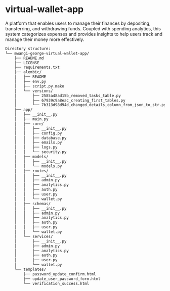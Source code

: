 # virtual-wallet-app
A platform that enables users to manage their finances by depositing, transferring, and withdrawing funds. Coupled with spending analytics, this system categorizes expenses and provides insights to help users track and manage their money more effectively.


```bash
Directory structure:
└── mwangi-george-virtual-wallet-app/
    ├── README.md
    ├── LICENSE
    ├── requirements.txt
    ├── alembic/
    │   ├── README
    │   ├── env.py
    │   ├── script.py.mako
    │   └── versions/
    │       ├── 2585a48ad15b_removed_tasks_table.py
    │       ├── 67939c9a8eac_creating_first_tables.py
    │       └── 7b313d98d94d_changed_details_column_from_json_to_str.py
    ├── app/
    │   ├── __init__.py
    │   ├── main.py
    │   ├── core/
    │   │   ├── __init__.py
    │   │   ├── config.py
    │   │   ├── database.py
    │   │   ├── emails.py
    │   │   ├── logs.py
    │   │   └── security.py
    │   ├── models/
    │   │   ├── __init__.py
    │   │   └── models.py
    │   ├── routes/
    │   │   ├── __init__.py
    │   │   ├── admin.py
    │   │   ├── analytics.py
    │   │   ├── auth.py
    │   │   ├── user.py
    │   │   └── wallet.py
    │   ├── schemas/
    │   │   ├── __init__.py
    │   │   ├── admin.py
    │   │   ├── analytics.py
    │   │   ├── auth.py
    │   │   ├── user.py
    │   │   └── wallet.py
    │   └── services/
    │       ├── __init__.py
    │       ├── admin.py
    │       ├── analytics.py
    │       ├── auth.py
    │       ├── user.py
    │       └── wallet.py
    └── templates/
        ├── password_update_confirm.html
        ├── update_user_password_form.html
        └── verification_success.html
```
